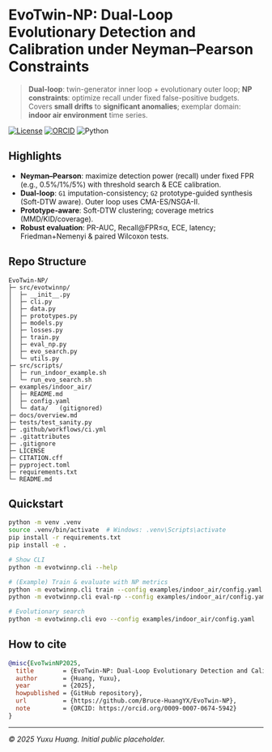 # EvoTwin-NP: Dual-Loop Evolutionary Detection and Calibration under Neyman–Pearson Constraints

> **Dual-loop**: twin-generator inner loop + evolutionary outer loop; **NP constraints**: optimize recall under fixed false-positive budgets.  
> Covers **small drifts** to **significant anomalies**; exemplar domain: **indoor air environment** time series.

[![License](https://img.shields.io/badge/license-MIT-green)](https://github.com/Bruce-HuangYX/EvoTwin-NP/blob/main/LICENSE)
[![ORCID](https://img.shields.io/badge/ORCID-0009--0007--0674--5942-brightgreen)](https://orcid.org/0009-0007-0674-5942)
![Python](https://img.shields.io/badge/python-3.10%2B-informational)

## Highlights
- **Neyman–Pearson**: maximize detection power (recall) under fixed FPR (e.g., 0.5%/1%/5%) with threshold search & ECE calibration.
- **Dual-loop**: `G1` imputation-consistency; `G2` prototype-guided synthesis (Soft-DTW aware). Outer loop uses CMA-ES/NSGA-II.
- **Prototype-aware**: Soft-DTW clustering; coverage metrics (MMD/KID/coverage).
- **Robust evaluation**: PR-AUC, Recall@FPR≤α, ECE, latency; Friedman+Nemenyi & paired Wilcoxon tests.

## Repo Structure
```
EvoTwin-NP/
├─ src/evotwinnp/
│  ├─ __init__.py
│  ├─ cli.py
│  ├─ data.py
│  ├─ prototypes.py
│  ├─ models.py
│  ├─ losses.py
│  ├─ train.py
│  ├─ eval_np.py
│  ├─ evo_search.py
│  └─ utils.py
├─ src/scripts/
│  ├─ run_indoor_example.sh
│  └─ run_evo_search.sh
├─ examples/indoor_air/
│  ├─ README.md
│  ├─ config.yaml
│  └─ data/   (gitignored)
├─ docs/overview.md
├─ tests/test_sanity.py
├─ .github/workflows/ci.yml
├─ .gitattributes
├─ .gitignore
├─ LICENSE
├─ CITATION.cff
├─ pyproject.toml
├─ requirements.txt
└─ README.md
```

## Quickstart
```bash
python -m venv .venv
source .venv/bin/activate  # Windows: .venv\Scripts\activate
pip install -r requirements.txt
pip install -e .

# Show CLI
python -m evotwinnp.cli --help

# (Example) Train & evaluate with NP metrics
python -m evotwinnp.cli train --config examples/indoor_air/config.yaml
python -m evotwinnp.cli eval-np --config examples/indoor_air/config.yaml

# Evolutionary search
python -m evotwinnp.cli evo --config examples/indoor_air/config.yaml
```

## How to cite
```bibtex
@misc{EvoTwinNP2025,
  title        = {EvoTwin-NP: Dual-Loop Evolutionary Detection and Calibration under Neyman--Pearson Constraints},
  author       = {Huang, Yuxu},
  year         = {2025},
  howpublished = {GitHub repository},
  url          = {https://github.com/Bruce-HuangYX/EvoTwin-NP},
  note         = {ORCID: https://orcid.org/0009-0007-0674-5942}
}
```

---
*© 2025 Yuxu Huang. Initial public placeholder.*
